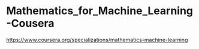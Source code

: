 # Mathematics_for_Machine_Learning-Cousera
https://www.coursera.org/specializations/mathematics-machine-learning
